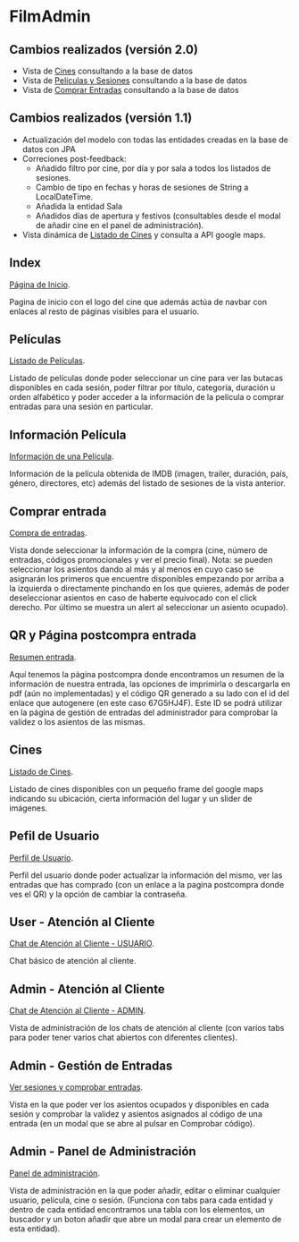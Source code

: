# FilmAdmin

## Cambios realizados (versión 2.0)
- Vista de [Cines](http://localhost:8080/cines/) consultando a la base de datos
- Vista de [Películas y Sesiones](http://localhost:8080/peliculas/) consultando a la base de datos
- Vista de [Comprar Entradas](http://localhost:8080/entradas/compra-entradas?sesion=8) consultando a la base de datos


## Cambios realizados (versión 1.1)
- Actualización del modelo con todas las entidades creadas en la base de datos con JPA
- Correciones post-feedback:
  - Añadido filtro por cine, por día y por sala a todos los listados de sesiones.
  - Cambio de tipo en fechas y horas de sesiones de String a LocalDateTime.
  - Añadida la entidad Sala
  - Añadidos días de apertura y festivos (consultables desde el modal de añadir cine en el panel de administración).
- Vista dinámica de [Listado de Cines](http://localhost:8080/cines/) y consulta a API google maps.


## Index
[Página de Inicio](http://localhost:8080).

Pagina de inicio con el logo del cine que además actúa de navbar con enlaces al resto de páginas visibles para el usuario.

## Películas
[Listado de Películas](http://localhost:8080/peliculas/).

Listado de películas donde poder seleccionar un cine para ver las butacas disponibles en cada sesión, poder filtrar por título, categoría, duración u orden alfabético y poder acceder a la información de la película o comprar entradas para una sesión en particular.

## Información Película
[Información de una Película](http://localhost:8080/peliculas/1).

Información de la película obtenida de IMDB (imagen, trailer, duración, país, género, directores, etc) además del listado de sesiones de la vista anterior.

## Comprar entrada
[Compra de entradas](http://localhost:8080/compra-entradas).

Vista donde seleccionar la información de la compra (cine, número de entradas, códigos promocionales y ver el precio final). Nota: se pueden seleccionar los asientos dando al más y al menos en cuyo caso se asignarán los primeros que encuentre disponibles empezando por arriba a la izquierda o directamente pinchando en los que quieres, además de poder deseleccionar asientos en caso de haberte equivocado con el click derecho. Por último se muestra un alert al seleccionar un asiento ocupado).

## QR y Página postcompra entrada
[Resumen entrada](http://localhost:8080/entradas/67G5HJ4F).

Aquí tenemos la página postcompra donde encontramos un resumen de la información de nuestra entrada, las opciones de imprimirla o descargarla en pdf (aún no implementadas) y el código QR generado a su lado con el id del enlace que autogenere (en este caso 67G5HJ4F). Este ID se podrá utilizar en la página de gestión de entradas del administrador para comprobar la validez o los asientos de las mismas.

## Cines
[Listado de Cines](http://localhost:8080/cines/).

Listado de cines disponibles con un pequeño frame del google maps indicando su ubicación, cierta información del lugar y un slider de imágenes.

## Pefil de Usuario
[Perfil de Usuario](http://localhost:8080/user/1).

Perfil del usuario donde poder actualizar la información del mismo, ver las entradas que has comprado (con un enlace a la pagina postcompra donde ves el QR) y la opción de cambiar la contraseña.

## User - Atención al Cliente
[Chat de Atención al Cliente - USUARIO](http://localhost:8080/atencion-cliente/).

Chat básico de atención al cliente.

## Admin - Atención al Cliente
[Chat de Atención al Cliente - ADMIN](http://localhost:8080/admin/atencion-cliente).

Vista de administración de los chats de atención al cliente (con varios tabs para poder tener varios chat abiertos con diferentes clientes).

## Admin - Gestión de Entradas
[Ver sesiones y comprobar entradas](http://localhost:8080/admin/gestion-entradas/).

Vista en la que poder ver los asientos ocupados y disponibles en cada sesión y comprobar la validez y asientos asignados al código de una entrada (en un modal que se abre al pulsar en Comprobar código).

## Admin - Panel de Administración
[Panel de administración](http://localhost:8080/admin/).

Vista de administración en la que poder añadir, editar o eliminar cualquier usuario, película, cine o sesión. (Funciona con tabs para cada entidad y dentro de cada entidad encontramos una tabla con los elementos, un buscador y un boton añadir que abre un modal para crear un elemento de esta entidad).
